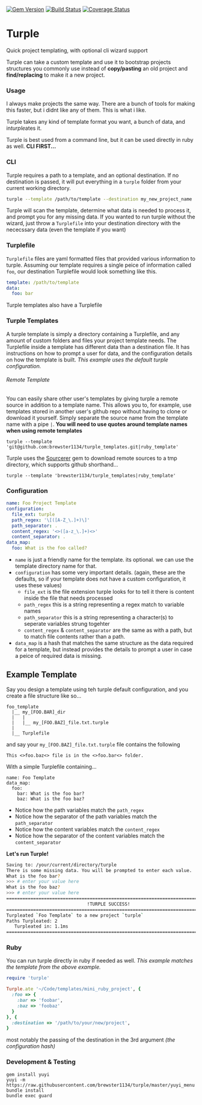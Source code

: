 [![Gem Version](https://badge.fury.io/rb/turple.svg)](http://badge.fury.io/rb/turple)
[![Build Status](https://travis-ci.org/brewster1134/turple.svg?branch=master)](https://travis-ci.org/brewster1134/turple)
[![Coverage Status](https://coveralls.io/repos/brewster1134/turple/badge.png)](https://coveralls.io/r/brewster1134/turple)

# Turple
Quick project templating, with optional cli wizard support

Turple can take a custom template and use it to bootstrap projects structures you commonly use instead of **copy/pasting** an old project and **find/replacing** to make it a new project.

### Usage

I always make projects the same way.  There are a bunch of tools for making this faster, but i didnt like any of them.  This is what i like.

Turple takes any kind of template format you want, a bunch of data, and in*turple*ates it.

Turple is best used from a command line, but it can be used directly in ruby as well.  **CLI FIRST...**

### CLI

Turple requires a path to a template, and an optional destination.  If no destination is passed, it will put everything in a `turple` folder from your current working directory.

```sh
turple --template /path/to/template --destination my_new_project_name
```

Turple will scan the template, determine what data is needed to process it, and prompt you for any missing data.  If you wanted to run turple without the wizard, just throw a `Turplefile` into your destination directory with the nececssary data (even the template if you want)

### Turplefile

`Turplefile` files are yaml formatted files that provided various information to turple.  Assuming our template requires a single peice of information called `foo`, our destination Turplefile would look something like this.

```yaml
template: /path/to/template
data:
  foo: bar
```

Turple templates also have a Turplefile

### Turple Templates

A turple template is simply a directory containing a Turplefile, and any amount of custom folders and files your project template needs.  The Turplefile inside a template has different data than a destination file.  It has instructions on how to prompt a user for data, and the configuration details on how the template is built.  _This example uses the default turple configuration._

###### Remote Template
You can easily share other user's templates by giving turple a remote source in addition to a template name.  This allows you to, for example, use templates stored in another user's github repo without having to clone or download it yourself.  Simply separate the source name from the template name with a pipe `|`. __You will need to use quotes around template names when using remote templates__

```
turple --template 'git@github.com:brewster1134/turple_templates.git|ruby_template'
```

Turple uses the [Sourcerer](https://github.com/brewster1134/sourcerer) gem to download remote sources to a tmp directory, which supports github shorthand...

```
turple --template 'brewster1134/turple_templates|ruby_template'
```

### Configuration

```yaml
name: Foo Project Template
configuration:
  file_ext: turple
  path_regex: '\[([A-Z_\.]+)\]'
  path_separator: .
  content_regex: '<>([a-z_\.]+)<>'
  content_separator: .
data_map:
  foo: What is the foo called?
```

* `name` is just a friendly name for the template.  its optional. we can use the template directory name for that.
* `configuration` has some very important details. (again, these are the defaults, so if your template does not have a custom configuration, it uses these values)
  * `file_ext` is the file extension turple looks for to tell it there is content inside the file that needs processed
  * `path_regex` this is a string representing a regex match to variable names
  * `path_separator` this is a string representing a character(s) to seperate variables strung togehter
  * `content_regex` & `content_separator` are the same as with a path, but to match file contents rather than a path.
* `data_map` is a hash that matches the same structure as the data required for a template, but instead provides the details to prompt a user in case a peice of required data is missing.

## Example Template

Say you design a template using teh turple default configuration, and you create a file structure like so...
```
foo_template
  |__ my_[FOO.BAR]_dir
  |   |
  |   |__ my_[FOO.BAZ]_file.txt.turple
  |
  |__ Turplefile
```

and say your `my_[FOO.BAZ]_file.txt.turple` file contains the following
```
This <>foo.baz<> file is in the <>foo.bar<> folder.
```

With a simple Turplefile containing...
```
name: Foo Template
data_map:
  foo:
    bar: What is the foo bar?
    baz: What is the foo baz?
```

* Notice how the path variables match the `path_regex`
* Notice how the separator of the path variables match the `path_separator`
* Notice how the content variables match the `content_regex`
* Notice how the separator of the content variables match the `content_separator`

**Let's run Turple!**
```sh
Saving to: /your/current/directory/turple
There is some missing data. You will be prompted to enter each value.
What is the foo bar?
>>> # enter your value here
What is the foo baz?
>>> # enter your value here
================================================================================
                              !TURPLE SUCCESS!
================================================================================
Turpleated `Foo Template` to a new project `turple`
Paths Turpleated: 2
   Turpleated in: 1.1ms
================================================================================
```

### Ruby
You can run turple directly in ruby if needed as well.  _This example matches the template from the above example._

```ruby
require 'turple'

Turple.ate '~/Code/templates/mini_ruby_project', {
  :foo => {
    :bar => 'foobar',
    :baz => 'foobaz'
  }
}, {
  :destination => '/path/to/your/new/project',
}
```

most notably the passing of the destination in the 3rd argument _(the configuration hash)_

### Development & Testing
```shell
gem install yuyi
yuyi -m https://raw.githubusercontent.com/brewster1134/turple/master/yuyi_menu
bundle install
bundle exec guard
```
